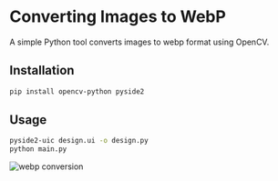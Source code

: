 # Converting Images to WebP
A simple Python tool converts images to webp format using OpenCV.

## Installation

```bash
pip install opencv-python pyside2
```

## Usage

```bash
pyside2-uic design.ui -o design.py
python main.py 
```

![webp conversion](https://www.dynamsoft.com/blog/wp-content/uploads/2021/09/webp-conversion.gif)
